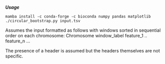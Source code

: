 ***Usage***
```
mamba install -c conda-forge -c bioconda numpy pandas matplotlib
./circular_bootstrap.py input.tsv
```
Assumes the input formatted as follows with windows sorted in sequential order on each chromosome:
Chromosome  window_label  feature_1  ..  feature_n
... 

The presence of a header is assumed but the headers themselves are not specific.
